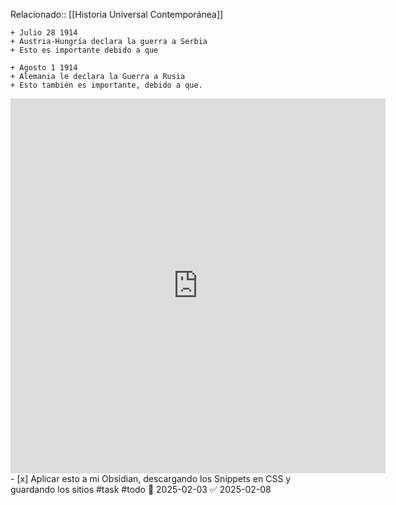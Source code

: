 Relacionado:: [[Historia Universal Contemporánea]]

```timeline
+ Julio 28 1914 
+ Austria-Hungría declara la guerra a Serbia
+ Esto es importante debido a que 

+ Agosto 1 1914 
+ Alemania le declara la Guerra a Rusia
+ Esto también es importante, debido a que.
```

<iframe width="600" height="600" src="https://www.youtube.com/embed/AaCVP7zqOMU?si=DUMCyurT3Gt3-Z7g" title="YouTube video player" frameborder="0" allow="accelerometer; autoplay; clipboard-write; encrypted-media; gyroscope; picture-in-picture; web-share" referrerpolicy="strict-origin-when-cross-origin" allowfullscreen></iframe>
- [x] Aplicar esto a mi Obsidian, descargando los Snippets en CSS y guardando los sitios #task #todo 🛫 2025-02-03 ✅ 2025-02-08
